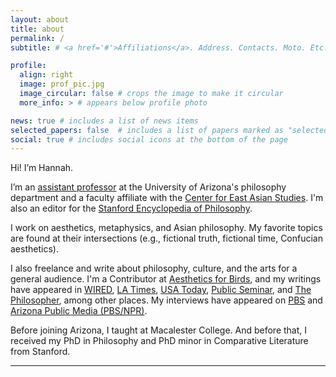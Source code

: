 ```yaml
---
layout: about
title: about
permalink: /
subtitle: # <a href='#'>Affiliations</a>. Address. Contacts. Moto. Etc.

profile:
  align: right
  image: prof_pic.jpg
  image_circular: false # crops the image to make it circular
  more_info: > # appears below profile photo

news: true # includes a list of news items
selected_papers: false  # includes a list of papers marked as "selected={true}"
social: true # includes social icons at the bottom of the page
---
```


Hi! I’m Hannah.

I’m an [assistant professor](https://philosophy.arizona.edu/person/hannah-kim) at the University of Arizona's philosophy department and a faculty affiliate with the [Center for East Asian Studies](https://ceas.arizona.edu/).  I'm also an editor for the [Stanford Encyclopedia of Philosophy](https://plato.stanford.edu/).

I work on aesthetics, metaphysics, and Asian philosophy. My favorite topics are found at their intersections (e.g., fictional truth, fictional time, Confucian aesthetics).

I also freelance and write about philosophy, culture, and the arts for a general audience.  I'm a Contributor at [Aesthetics for Birds](https://aestheticsforbirds.com/), and my writings have appeared in [WIRED](https://www.wired.com/story/artificial-intelligence-fiction-philosophy-consciousness/), [LA Times](https://www.latimes.com/opinion/story/2022-02-07/vaccine-conspiracy-theories-fictions-philosophy), [USA Today](https://www.usatoday.com/story/opinion/contributors/2022/06/30/multiverse-marvel-uvalde-roe/9997384002/?gnt-cfr=1), [Public Seminar](https://publicseminar.org/essays/what-a-korean-american-will-find-in-minari/), and [The Philosopher](https://www.thephilosopher1923.org/post/life-as-a-non-standard-narrative), among other places. My interviews have appeared on [PBS](https://www.pbs.org/video/philosophy-covid-e1keqx/) and [Arizona Public Media (PBS/NPR)](https://www.youtube.com/watch?v=8QQWqYe3_S8).

Before joining Arizona, I taught at Macalester College. And before that, I received my PhD in Philosophy and PhD minor in Comparative Literature from Stanford.

---
